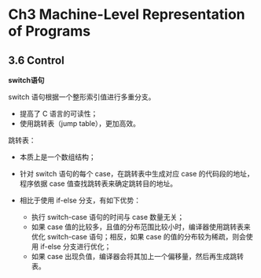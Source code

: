 # Ch3 Machine-Level Representation of Programs

## 3.6 Control

**switch语句** 

switch 语句根据一个整形索引值进行多重分支。

* 提高了 C 语言的可读性；
* 使用跳转表（jump table），更加高效。

跳转表：

* 本质上是一个数组结构；

* 针对 switch 语句的每个 case，在跳转表中生成对应 case 的代码段的地址，程序依据 case 值查找跳转表来确定跳转目的地址。

* 相比于使用 if-else 分支，有如下优势：

    * 执行 switch-case 语句的时间与 case 数量无关；
    * 如果 case 值的比较多，且值的分布范围比较小时，编译器使用跳转表来优化 switch-case 语句；相反，如果 case 的值的分布较为稀疏，则会使用 if-else 分支进行优化；
    * 如果 case 出现负值，编译器会将其加上一个偏移量，然后再生成跳转表。

    


